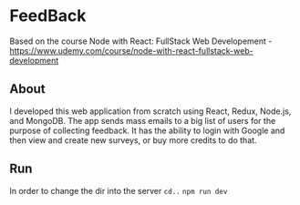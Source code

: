 # FeedBack
Based on the course Node with React: FullStack Web Developement - https://www.udemy.com/course/node-with-react-fullstack-web-development

## About
I developed this web application from scratch using React, Redux, Node.js, and MongoDB. The app sends mass emails to a big list of users for the purpose of collecting feedback. 
It has the ability to login with Google and then view and create new surveys, or buy more credits to do that.

## Run


In order to change the dir into the server
`cd..`
`npm run dev`
